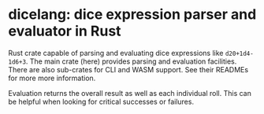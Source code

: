 # dicelang: dice expression parser and evaluator in Rust

Rust crate capable of parsing and evaluating dice expressions like
`d20+1d4-1d6+3`. The main crate (here) provides parsing and evaluation
facilities. There are also sub-crates for CLI and WASM support. See their
READMEs for more more information.

Evaluation returns the overall result as well as each individual roll. This can
be helpful when looking for critical successes or failures.
